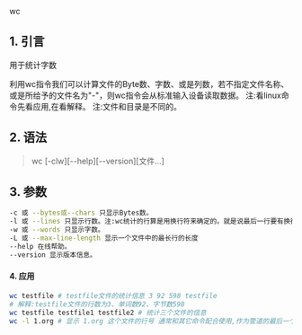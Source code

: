 wc

## 1. 引言

用于统计字数

利用wc指令我们可以计算文件的Byte数、字数、或是列数，若不指定文件名称、或是所给予的文件名为\"-\"，则wc指令会从标准输入设备读取数据。
注:看linux命令先看应用,在看解释。 注:文件和目录是不同的。

## 2. 语法

>  wc \[-clw\]\[--help\]\[--version\]\[文件...\]

## 3. 参数

```bash
-c 或 --bytes或--chars 只显示Bytes数。 
-l 或 --lines 只显示行数。注:wc统计的行算是用换行符来确定的。就是说最后一行要有换行符 最常使用的一个参数
-w 或 --words 只显示字数。 
-L 或 --max-line-length 显示一个文件中的最长行的长度 
--help 在线帮助。
--version 显示版本信息。
```

#### 4. 应用

```bash
wc testfile # testfile文件的统计信息 3 92 598 testfile
# 解释:testfile文件的行数为3、单词数92、字节数598
wc testfile testfile1 testfile2 # 统计三个文件的信息
wc -l 1.org # 显示 1.org 这个文件的行号 通常和其它命令配合使用,作为管道的最后一个命令。
```